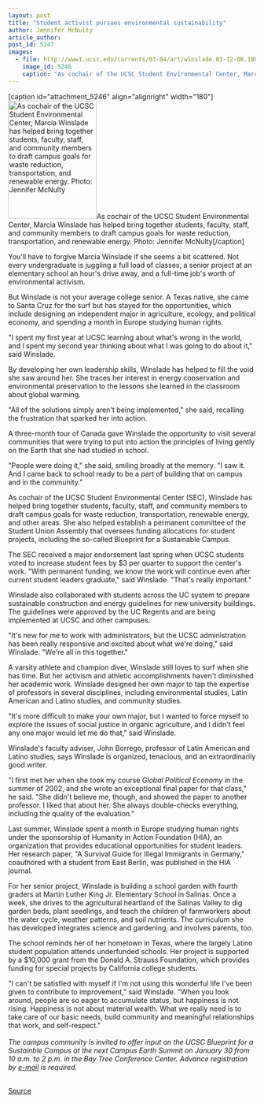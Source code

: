 ```yaml
---
layout: post
title: "Student activist pursues environmental sustainability"
author: Jennifer McNulty
article_author: 
post_id: 5247
images:
  - file: http://www1.ucsc.edu/currents/03-04/art/winslade.03-12-08.180.jpg
    image_id: 5246
    caption: "As cochair of the UCSC Student Environmental Center, Marcia Winslade has helped bring together students, faculty, staff, and community members to draft campus goals for waste reduction, transportation, and renewable energy. Photo: Jennifer McNulty"
---
```


[caption id="attachment_5246" align="alignright" width="180"]<a href="http://dev-ucsc-news.pantheonsite.io/wp-content/uploads/2003/12/winslade.03-12-08.180.jpg"><img class="size-full wp-image-5246" src="http://dev-ucsc-news.pantheonsite.io/wp-content/uploads/2003/12/winslade.03-12-08.180.jpg" alt="As cochair of the UCSC Student Environmental Center, Marcia Winslade has helped bring together students, faculty, staff, and community members to draft campus goals for waste reduction, transportation, and renewable energy. Photo: Jennifer McNulty" width="180" height="240" /></a>As cochair of the UCSC Student Environmental Center, Marcia Winslade has helped bring together students, faculty, staff, and community members to draft campus goals for waste reduction, transportation, and renewable energy. Photo: Jennifer McNulty[/caption]
<p>
  You'll have to forgive Marcia Winslade if she seems a bit scattered. Not every undergraduate is juggling a full load of classes, a senior project at an elementary school an hour's drive away, and a full-time job's worth of environmental activism.
</p>
<p>
  But Winslade is not your average college senior. A Texas native, she came to Santa Cruz for the surf but has stayed for the opportunities, which include designing an independent major in agriculture, ecology, and political economy, and spending a month in Europe studying human rights.<br>
</p>
<p>
  "I spent my first year at UCSC learning about what's wrong in the world, and I spent my second year thinking about what I was going to do about it," said Winslade.<br>
</p>
<p>
  By developing her own leadership skills, Winslade has helped to fill the void she saw around her. She traces her interest in energy conservation and environmental preservation to the lessons she learned in the classroom about global warming.
</p>
<p>
  "All of the solutions simply aren't being implemented," she said, recalling the frustration that sparked her into action.<br>
</p>
<p>
  A three-month tour of Canada gave Winslade the opportunity to visit several communities that were trying to put into action the principles of living gently on the Earth that she had studied in school.
</p>
<p>
  "People were doing it," she said, smiling broadly at the memory. "I saw it. And I came back to school ready to be a part of building that on campus and in the community."<br>
</p>
<p>
  As cochair of the UCSC Student Environmental Center (SEC), Winslade has helped bring together students, faculty, staff, and community members to draft campus goals for waste reduction, transportation, renewable energy, and other areas. She also helped establish a permanent committee of the Student Union Assembly that oversees funding allocations for student projects, including the so-called Blueprint for a Sustainable Campus.<br>
</p>
<p>
  The SEC received a major endorsement last spring when UCSC students voted to increase student fees by $3 per quarter to support the center's work. "With permanent funding, we know the work will continue even after current student leaders graduate," said Winslade. "That's really important."<br>
</p>
<p>
  Winslade also collaborated with students across the UC system to prepare sustainable construction and energy guidelines for new university buildings. The guidelines were approved by the UC Regents and are being implemented at UCSC and other campuses.<br>
</p>
<p>
  "It's new for me to work with administrators, but the UCSC administration has been really responsive and excited about what we're doing," said Winslade. "We're all in this together."<br>
</p>
<p>
  A varsity athlete and champion diver, Winslade still loves to surf when she has time. But her activism and athletic accomplishments haven't diminished her academic work. Winslade designed her own major to tap the expertise of professors in several disciplines, including environmental studies, Latin American and Latino studies, and community studies.<br>
</p>
<p>
  "It's more difficult to make your own major, but I wanted to force myself to explore the issues of social justice in organic agriculture, and I didn't feel any one major would let me do that," said Winslade.<br>
</p>
<p>
  Winslade's faculty adviser, John Borrego, professor of Latin American and Latino studies, says Winslade is organized, tenacious, and an extraordinarily good writer.<br>
</p>
<p>
  "I first met her when she took my course <i>Global Political Economy</i> in the summer of 2002, and she wrote an exceptional final paper for that class," he said. "She didn't believe me, though, and showed the paper to another professor. I liked that about her. She always double-checks everything, including the quality of the evaluation."<br>
</p>
<p>
  Last summer, Winslade spent a month in Europe studying human rights under the sponsorship of Humanity in Action Foundation (HIA), an organization that provides educational opportunities for student leaders. Her research paper, "A Survival Guide for Illegal Immigrants in Germany," coauthored with a student from East Berlin, was published in the HIA journal.<br>
</p>
<p>
  For her senior project, Winslade is building a school garden with fourth graders at Martin Luther King Jr. Elementary School in Salinas. Once a week, she drives to the agricultural heartland of the Salinas Valley to dig garden beds, plant seedlings, and teach the children of farmworkers about the water cycle, weather patterns, and soil nutrients. The curriculum she has developed integrates science and gardening, and involves parents, too.<br>
</p>
<p>
  The school reminds her of her hometown in Texas, where the largely Latino student population attends underfunded schools. Her project is supported by a $10,000 grant from the Donald A. Strauss Foundation, which provides funding for special projects by California college students.<br>
</p>
<p>
  "I can't be satisfied with myself if I'm not using this wonderful life I've been given to contribute to improvement," said Winslade. "When you look around, people are so eager to accumulate status, but happiness is not rising. Happiness is not about material wealth. What we really need is to take care of our basic needs, build community and meaningful relationships that work, and self-respect."<br>
  <br>
  <i>The campus community is invited to offer input on the UCSC Blueprint for a Sustainble Campus at the next Campus Earth Summit on January 30 from 10 a.m. to 2 p.m. in the Bay Tree Conference Center. Advance registration by <a href="mailto:blueprint@ucsc.edu">e-mail</a> is required.</i><br>
  <br>
</p>
<p><a href="http://www1.ucsc.edu/currents/03-04/12-08/winslade.html" title="Permalink to winslade">Source</a></p>

